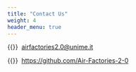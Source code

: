 ```yaml
---
title: "Contact Us"
weight: 4
header_menu: true
---
```


{{<icon class="fa fa-envelope">}}&nbsp; airfactories2.0@unime.it

{{<icon class="fa fa-github">}}&nbsp; https://github.com/Air-Factories-2-0

